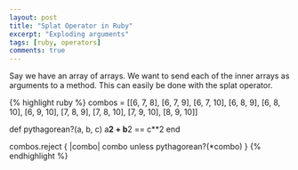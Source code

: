 ```yaml
---
layout: post
title: "Splat Operator in Ruby"
excerpt: "Exploding arguments"
tags: [ruby, operators]
comments: true
---
```


Say we have an array of arrays. We want to send each of the inner arrays as arguments 
to a method. This can easily be done with the splat operator.

{% highlight ruby %}
combos = [[6, 7, 8], [6, 7, 9], [6, 7, 10], [6, 8, 9], [6, 8, 10], 
          [6, 9, 10], [7, 8, 9], [7, 8, 10], [7, 9, 10], [8, 9, 10]]
          
def pythagorean?(a, b, c)
  a**2 + b**2 == c**2
end

combos.reject { |combo| combo unless pythagorean?(*combo) }
{% endhighlight %}
